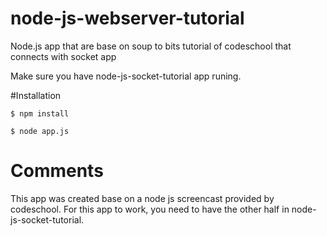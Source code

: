 # node-js-webserver-tutorial
Node.js app that are base on soup to bits tutorial of codeschool that connects with socket app

Make sure you have node-js-socket-tutorial app runing.

#Installation

```
$ npm install 
```
```
$ node app.js
```

# Comments

This app was created base on a node js screencast provided by codeschool. For this app to work, you need to have the other half in node-js-socket-tutorial.
